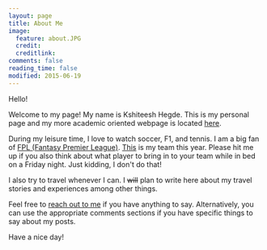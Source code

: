 ```yaml
---
layout: page
title: About Me
image:
  feature: about.JPG
  credit: 
  creditlink: 
comments: false
reading_time: false
modified: 2015-06-19
---
```


Hello!  

Welcome to my page! My name is Kshiteesh Hegde. This is my personal page and my more academic oriented webpage is located [here](https://www.hegde.ai). 

During my leisure time, I love to watch soccer, F1, and tennis. I am a big fan of [FPL (Fantasy Premier League)](https://fantasy.premierleague.com). [This](https://fantasy.premierleague.com/entry/107956/history) is my team this year. Please hit me up if you also think about what player to bring in to your team while in bed on a Friday night. Just kidding, I don't do that!

I also try to travel whenever I can. I <s>will</s> plan to write here about my travel stories and experiences among other things.   

Feel free to [reach out to me](mailto:sayhi@kshiteesh.com) if you have anything to say. Alternatively, you can use the appropriate comments sections if you have specific things to say about my posts.   

Have a nice day!  
